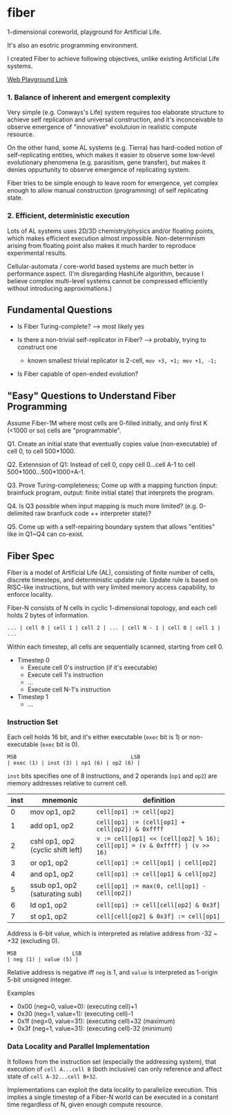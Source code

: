 # fiber
1-dimensional coreworld, playground for Artificial Life.

It's also an esotric programming environment.

I created Fiber to achieve following objectives, unlike existing Artificial Life systems.

[Web Playground Link](https://xanxys.github.io/fiber/web/index.html)

### 1. Balance of inherent and emergent complexity
Very simple (e.g. Conways's Life) system requires too elaborate structure to achieve self replication and universal construction,
and it's inconceivable to observe emergence of "innovative" evolutuion in realistic compute resource.

On the other hand, some AL systems (e.g. Tierra) has hard-coded notion of self-replicating entities, which makes it easier to observe
some low-level evolutionary phenomena (e.g. parasitism, gene transfer), but makes it denies oppurtunity to observe emergence of
replicating system.

Fiber tries to be simple enough to leave room for emergence, yet complex enough to allow manual construction (programming)
of self replicating state.

### 2. Efficient, deterministic execution
Lots of AL systems uses 2D/3D chemistry/physics and/or floating points, which makes efficient execution almost impossible.
Non-determinism arising from floating point also makes it much harder to reproduce experimental results.

Cellular-automata / core-world based systems are much better in performance aspect.
(I'm disregarding HashLife algorithm, because I believe complex multi-level systems cannot be compressed efficiently without
introducing approximations.)


## Fundamental Questions

* Is Fiber Turing-complete?
--> most likely yes

* Is there a non-trivial self-replicator in Fiber? --> probably, trying to construct one
  * known smallest trivial replicator is 2-cell, `mov +3, +1; mov +1, -1;`

* Is Fiber capable of open-ended evolution?

## "Easy" Questions to Understand Fiber Programming
Assume Fiber-1M where most cells are 0-filled initially, and only first K (<1000 or so) cells are "programmable".

Q1. Create an initial state that eventually copies value (non-executable) of cell 0, to cell 500*1000.

Q2. Extennsion of Q1: Instead of cell 0, copy cell 0...cell A-1 to cell 500\*1000...500\*1000+A-1.

Q3. Prove Turing-completeness; Come up with a mapping function (input: brainfuck program, output: finite initial state) that interprets the program.

Q4. Is Q3 possible when input mapping is much more limited? (e.g. 0-delimited raw branfuck code ++ interpreter state)?

Q5. Come up with a self-repairing boundary system that allows "entities" like in Q1~Q4 can co-exist.


## Fiber Spec

Fiber is a model of Artificial Life (AL), consisting of finite number of cells, discrete timesteps, and deterministic update rule.
Update rule is based on RISC-like instructions, but with very limited memory access capability, to enforce locality.

Fiber-N consists of N cells in cyclic 1-dimensional topology, and each cell holds 2 bytes of information.

```
... | cell 0 | cell 1 | cell 2 | ... | cell N - 1 | cell 0 | cell 1 | ...
```

Within each timestep, all cells are sequentially scanned, starting from cell 0.

* Timestep 0
  * Execute cell 0's instruction (if it's executable)
  * Execute cell 1's instruction
  * ...
  * Execute cell N-1's instruction
* Timestep 1
  * ...

### Instruction Set
Each cell holds 16 bit, and it's either executable (`exec` bit is 1) or non-executable (`exec` bit is 0).
```
MSB                                     LSB
| exec (1) | inst (3) | op1 (6) | op2 (6) |
```
`inst` bits specifies one of 8 instructions, and 2 operands (`op1` and `op2`) are memory addresses relative to current cell.

| inst | mnemonic | definition |
----|----|----
| 0 | mov op1, op2 | `cell[op1] := cell[op2]` |
| 1 | add op1, op2 | `cell[op1] := (cell[op1] + cell[op2]) & 0xffff` |
| 2 | cshl op1, op2 (cyclic shift left)| `v := cell[op1] << (cell[op2] % 16); cell[op1] = (v & 0xffff) \| (v >> 16)` |
| 3 | or op1, op2 | `cell[op1] := cell[op1] \| cell[op2]` |
| 4 | and op1, op2 | `cell[op1] := cell[op1] & cell[op2]` |
| 5 | ssub op1, op2 (saturating sub) | `cell[op1] := max(0, cell[op1] - cell[op2])` |
| 6 | ld op1, op2 | `cell[op1] := cell[cell[op2] & 0x3f]` |
| 7 | st op1, op2 | `cell[cell[op2] & 0x3f] := cell[op1]`|

Address is 6-bit value, which is interpreted as relative address from -32 ~ +32 (excluding 0).
```
MSB                  LSB
| neg (1) | value (5) |
```

Relative address is negative iff `neg` is 1, and `value` is interpreted as 1-origin 5-bit unsigned integer.

Examples
* 0x00 (neg=0, value=0): (executing cell)+1
* 0x30 (neg=1, value=1): (executing cell)-1
* 0x1f (neg=0, value=31): (executing cell)+32 (maximum)
* 0x3f (neg=1, value=31): (executing cell)-32 (minimum)


### Data Locality and Parallel Implementation
It follows from the instruction set (especially the addressing system), that execution of `cell A...cell B` (both inclusive)
can only reference and affect state of `cell A-32...cell B+32`.

Implementations can exploit the data locality to parallelize execution.
This implies a single timestep of a Fiber-N world can be executed in a constant time regardless of N, given enough compute resource.

###
